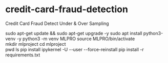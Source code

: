 # credit-card-fraud-detection
Credit Card Fraud Detect Under & Over Sampling

sudo apt-get update && sudo apt-get upgrade -y
sudo apt install python3-venv -y
python3 -m venv MLPRO
source MLPRO/bin/activate    
mkdir mlproject
cd mlproject  
pwd
ls
pip install ipykernel -U --user --force-reinstall
pip install -r requirements.txt
